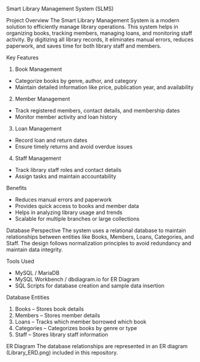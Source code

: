 Smart Library Management System (SLMS)

Project Overview
The Smart Library Management System is a modern solution to efficiently manage library operations. This system helps in organizing books, tracking members, managing loans, and monitoring staff activity. By digitizing all library records, it eliminates manual errors, reduces paperwork, and saves time for both library staff and members.

Key Features

1. Book Management
- Categorize books by genre, author, and category
- Maintain detailed information like price, publication year, and availability

2. Member Management
- Track registered members, contact details, and membership dates
- Monitor member activity and loan history

3. Loan Management
- Record loan and return dates
- Ensure timely returns and avoid overdue issues

4. Staff Management
- Track library staff roles and contact details
- Assign tasks and maintain accountability

Benefits
- Reduces manual errors and paperwork
- Provides quick access to books and member data
- Helps in analyzing library usage and trends
- Scalable for multiple branches or large collections

Database Perspective
The system uses a relational database to maintain relationships between entities like Books, Members, Loans, Categories, and Staff. The design follows normalization principles to avoid redundancy and maintain data integrity.

Tools Used
- MySQL / MariaDB
- MySQL Workbench / dbdiagram.io for ER Diagram
- SQL Scripts for database creation and sample data insertion

Database Entities
1. Books – Stores book details  
2. Members – Stores member details  
3. Loans – Tracks which member borrowed which book  
4. Categories – Categorizes books by genre or type  
5. Staff – Stores library staff information

ER Diagram
The database relationships are represented in an ER diagram (Library_ERD.png) included in this repository.
